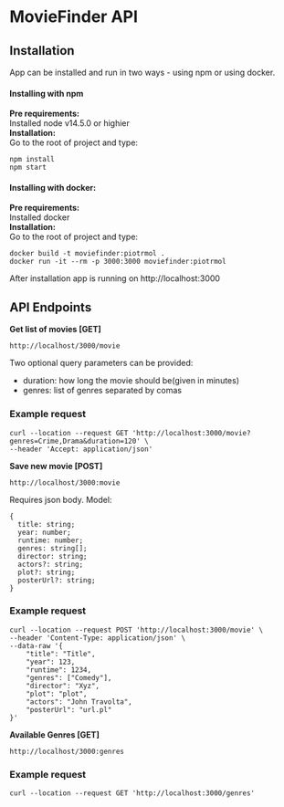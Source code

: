 # MovieFinder API

## Installation

App can be installed and run in two ways - using npm or using docker.

#### Installing with npm  

**Pre requirements:**  
Installed node v14.5.0 or highier  
**Installation:**  
Go to the root of project and type:  
```
npm install
npm start
```


#### Installing with docker:  
**Pre requirements:**  
Installed docker  
**Installation:**  
Go to the root of project and type:
```
docker build -t moviefinder:piotrmol .
docker run -it --rm -p 3000:3000 moviefinder:piotrmol
```

After installation app is running on http://localhost:3000

## API Endpoints

**Get list of movies [GET]**
```
http://localhost/3000/movie
```
Two optional query parameters can be provided:
- duration: how long the movie should be(given in minutes)
- genres: list of genres separated by comas

### Example request 
```
curl --location --request GET 'http://localhost:3000/movie?genres=Crime,Drama&duration=120' \
--header 'Accept: application/json'
```

**Save new movie [POST]**
```
http://localhost/3000:movie
```
Requires json body. Model: 
```
{
  title: string;
  year: number;
  runtime: number;
  genres: string[];
  director: string;
  actors?: string;
  plot?: string;
  posterUrl?: string;
}
```
### Example request 
```
curl --location --request POST 'http://localhost:3000/movie' \
--header 'Content-Type: application/json' \
--data-raw '{
    "title": "Title",
    "year": 123,
    "runtime": 1234,
    "genres": ["Comedy"],
    "director": "Xyz",
    "plot": "plot",
    "actors": "John Travolta",
    "posterUrl": "url.pl"
}'
```

**Available Genres [GET]**
```
http://localhost/3000:genres
```
### Example request 
```
curl --location --request GET 'http://localhost:3000/genres'
```